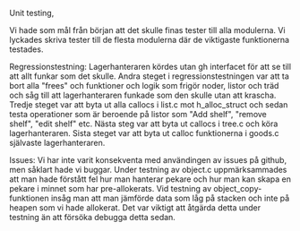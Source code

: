 Unit testing,

Vi hade som mål från början att det skulle finas tester till alla modulerna. Vi lyckades skriva tester till de flesta modulerna där
de viktigaste funktionerna testades. 








Regressionstestning:
Lagerhanteraren kördes utan gh interfacet för att se till att allt funkar som det skulle. Andra steget i regressionstestningen var 
att ta bort alla "frees" och funktioner och logik som frigör noder, listor och träd och såg till att lagerhanteraren funkade som 
den skulle utan att krascha. Tredje steget var att byta ut alla callocs i list.c mot h_alloc_struct och sedan testa operationer som är beroende på listor som "Add shelf", "remove shelf", "edit shelf" etc. Nästa steg var att byta ut callocs i tree.c och köra lagerhanteraren. Sista steget var att byta ut calloc funktionerna i goods.c självaste lagerhanteraren. 

Issues:
Vi har inte varit konsekventa med användingen av issues på github, men såklart hade vi buggar. 
Under testning av object.c uppmärksammades att man hade förstått fel hur man hanterar pekare och hur man kan skapa en pekare i 
minnet som har pre-allokerats. Vid testning av object_copy-funktionen insåg man att man jämförde data som låg på stacken och inte 
på heapen som vi hade allokerat. Det var viktigt att åtgärda detta under testning än att försöka debugga detta sedan.
